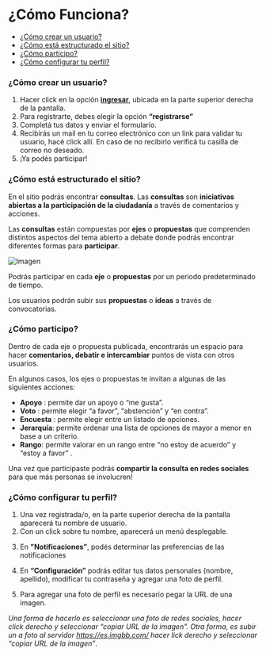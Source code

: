 # ¿Cómo Funciona?

* [¿Cómo crear un usuario?](#crear-usuario)
* [¿Cómo está estructurado el sitio?](#estructura-del-sitio)
* [¿Cómo participo?](#participacion)
* [¿Cómo configurar tu perfil?](#configurar-perfil)
<!---* [¿Cómo puedo compartir una consulta?](#compartir-consulta)--->

### ¿Cómo crear un usuario? <a name="crear-usuario"></a>
1. Hacer click en la opción <a href="/signin">**ingresar**</a>, ubicada en la parte superior derecha de la pantalla. 
2. Para registrarte, debes elegir la opción **“registrarse”**
3. Completá tus datos y enviar el formulario.
4. Recibirás un mail en tu correo electrónico con un link para validar tu usuario, hacé click allí. En caso de no recibirlo verificá tu casilla de correo no deseado.
5. ¡Ya podés participar!


<!---![Imagen](/ext/lib/site/help/register.png)--->

### ¿Cómo está estructurado el sitio? <a name="estructura-del-sitio"></a>
En el sitio podrás encontrar **consultas**. Las **consultas** son **iniciativas abiertas a la participación de la ciudadanía** a través de comentarios y acciones.

Las **consultas** están compuestas por **ejes** o **propuestas** que comprenden distintos aspectos del tema abierto a debate donde podrás encontrar diferentes formas para **participar**. 

![Imagen](/ext/lib/site/help/consulta-topics.png)

Podrás participar en cada **eje** o **propuestas** por un periodo predeterminado de tiempo.

Los usuarios podrán subir sus **propuestas** o **ideas** a través de convocatorias.


### ¿Cómo participo? <a name="participacion"></a>

Dentro de cada eje o propuesta publicada, encontrarás un espacio para hacer **comentarios, debatir e intercambiar** puntos de vista con otros usuarios.

En algunos casos, los ejes o propuestas te invitan a algunas de las siguientes acciones:


* **Apoyo** : permite dar un apoyo o “me gusta”.
* **Voto** : permite elegir “a favor”, “abstención” y “en contra”. 
* **Encuesta** : permite elegir entre un listado de opciones.
* **Jerarquía**: permite ordenar una lista de opciones de mayor a menor en base a un criterio. 
* **Rango**: permite valorar en un rango entre “no estoy de acuerdo” y “estoy a favor” .



Una vez que participaste podrás **compartir la consulta en redes sociales** para que más personas se involucren!


### ¿Cómo configurar tu perfil? <a name="configurar-perfil"></a>
1. Una vez registrada/o, en la parte superior derecha de la pantalla aparecerá tu nombre de usuario. 
2. Con un click sobre tu nombre, aparecerá un menú desplegable.

<!-- 
![Imagen](/ext/lib/site/help/user-button.png)   
![Imagen](/ext/lib/site/help/user-dropdown.png)
-->

3. En **"Notificaciones”**, podés determinar las preferencias de las notificaciones
4. En **“Configuración”** podrás editar tus datos personales (nombre, apellido), modificar tu contraseña y agregar una foto de perfil.

5. Para agregar una foto de perfil es necesario pegar la URL de una imagen.

_Una forma de hacerlo es seleccionar una foto de redes sociales, hacer click derecho y seleccionar “copiar URL de la imagen”.
Otra forma, es subir un a foto al servidor https://es.imgbb.com/ hacer lick derecho y seleccionar “copiar URL de la imagen”_.

<!-- 
### ¿Cómo puedo compartir una consulta? <a name="compartir-consulta"></a>
Bajo el texto de cada propuesta, vas a encontrar las opciones de compartir por Facebook o por Twitter.

![Imagen](/ext/lib/site/help/share-topic.png)
-->